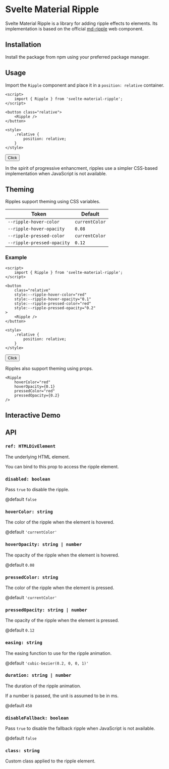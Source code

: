 <script>
	import { Installation, RippleDemo } from '$docs/components';
	import { Ripple } from '$lib';
</script>

<h1 class="relative bg-gradient-to-br from-primary-400 to-primary-700 bg-clip-text text-transparent">
	Svelte Material Ripple
</h1>

Svelte Material Ripple is a library for adding ripple effects to elements. Its implementation is based on the official [md-ripple] web component.

## Installation

Install the package from npm using your preferred package manager.

<Installation />

## Usage

Import the `Ripple` component and place it in a `position: relative` container.

```svelte
<script>
	import { Ripple } from 'svelte-material-ripple';
</script>

<button class="relative">
	<Ripple />
</button>

<style>
	.relative {
		position: relative;
	}
</style>
```

<div class="flex justify-center mt-4">
	<button class="btn relative">
		<Ripple />
		<span>Click</span>
	</button>
</div>

In the spirit of progressive enhancment, ripples use a simpler CSS-based implementation when JavaScript is not available.

## Theming

Ripples support theming using CSS variables.

| Token                      | Default        |
| -------------------------- | -------------- |
| `--ripple-hover-color`     | `currentColor` |
| `--ripple-hover-opacity`   | `0.08`         |
| `--ripple-pressed-color`   | `currentColor` |
| `--ripple-pressed-opacity` | `0.12`         |

### Example

```svelte
<script>
	import { Ripple } from 'svelte-material-ripple';
</script>

<button
	class="relative"
	style:--ripple-hover-color="red"
	style:--ripple-hover-opacity="0.1"
	style:--ripple-pressed-color="red"
	style:--ripple-pressed-opacity="0.2"
>
	<Ripple />
</button>

<style>
	.relative {
		position: relative;
	}
</style>
```

<div class="flex justify-center mt-4">
	<button
		style:--ripple-hover-color="red"
		style:--ripple-hover-opacity="0.1"
		style:--ripple-pressed-color="red"
		style:--ripple-pressed-opacity="0.2"
		class="btn relative"
	>
		<Ripple />
		<span>Click</span>
	</button>
</div>

Ripples also support theming using props.

<!-- prettier-ignore -->
```svelte
<Ripple
	hoverColor="red"
	hoverOpacity={0.1}
	pressedColor="red"
	pressedOpacity={0.2}
/>
```

## Interactive Demo

<RippleDemo />

## API

### `ref: HTMLDivElement`

The underlying HTML element.

You can bind to this prop to access the ripple element.

### `disabled: boolean`

Pass `true` to disable the ripple.

@default `false`

### `hoverColor: string`

The color of the ripple when the element is hovered.

@default `'currentColor'`

### `hoverOpacity: string | number`

The opacity of the ripple when the element is hovered.

@default `0.08`

### `pressedColor: string`

The color of the ripple when the element is pressed.

@default `'currentColor'`

### `pressedOpacity: string | number`

The opacity of the ripple when the element is pressed.

@default `0.12`

### `easing: string`

The easing function to use for the ripple animation.

@default `'cubic-bezier(0.2, 0, 0, 1)'`

### `duration: string | number`

The duration of the ripple animation.

If a number is passed, the unit is assumed to be in ms.

@default `450`

### `disableFallback: boolean`

Pass `true` to disable the fallback ripple when JavaScript is not available.

@default `false`

### `class: string`

Custom class applied to the ripple element.

<style lang="postcss">
	h3 > code,
	td:nth-child(1) > code {
		@apply bg-neutral-200 text-neutral-800;
	}
</style>

[md-ripple]: https://github.com/material-components/material-web/tree/main/ripple
